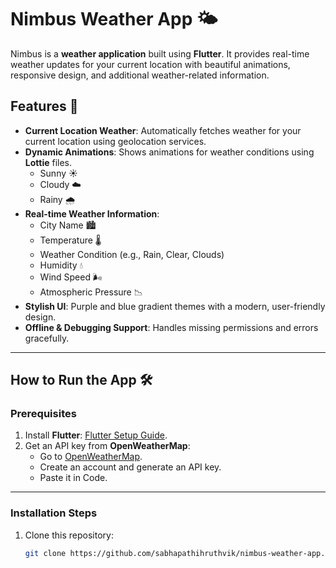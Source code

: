 # Nimbus Weather App 🌤️

Nimbus is a **weather application** built using **Flutter**. It provides real-time weather updates for your current location with beautiful animations, responsive design, and additional weather-related information.

## Features 🚀

- **Current Location Weather**: Automatically fetches weather for your current location using geolocation services.
- **Dynamic Animations**: Shows animations for weather conditions using **Lottie** files.
  - Sunny ☀️
  - Cloudy ☁️
  - Rainy 🌧️
- **Real-time Weather Information**:
  - City Name 🏙️
  - Temperature 🌡️
  - Weather Condition (e.g., Rain, Clear, Clouds)
  - Humidity 💧
  - Wind Speed 🌬️
  - Atmospheric Pressure 📉
- **Stylish UI**: Purple and blue gradient themes with a modern, user-friendly design.
- **Offline & Debugging Support**: Handles missing permissions and errors gracefully.



---

## How to Run the App 🛠️

### Prerequisites
1. Install **Flutter**: [Flutter Setup Guide](https://docs.flutter.dev/get-started/install).
2. Get an API key from **OpenWeatherMap**:
   - Go to [OpenWeatherMap](https://openweathermap.org/api).
   - Create an account and generate an API key.
   - Paste it in Code.
---

### Installation Steps
1. Clone this repository:
   ```bash
   git clone https://github.com/sabhapathihruthvik/nimbus-weather-app.git
